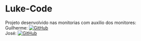 # Luke-Code

Projeto desenvolvido nas monitorias com auxilio dos monitores: <br />
Guilherme: [![GitHub](https://img.shields.io/badge/-GitHub-181717?style=flat&logo=github&link=http://github.com/Guilherme1612)](http://github.com/Guilherme1612) <br />
José: [![GitHub](https://img.shields.io/badge/-GitHub-181717?style=flat&logo=github&link=https://github.com/joseAllisson)](https://github.com/joseAllisson) <br />
